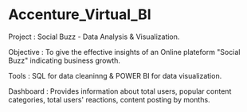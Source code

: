 # Accenture_Virtual_BI

Project : Social Buzz - Data Analysis & Visualization.

Objective : To give the effective insights of an Online plateform "Social Buzz" indicating business growth.

Tools : SQL for data cleaninng & POWER BI for data visualization.

Dashboard : Provides information about total users, popular content categories, total users' reactions, content posting by months. 
